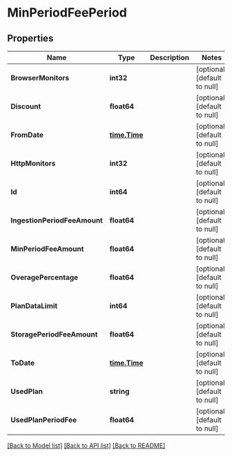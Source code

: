 # MinPeriodFeePeriod

## Properties

| Name                         | Type                          | Description | Notes                        |
| ---------------------------- | ----------------------------- | ----------- | ---------------------------- |
| **BrowserMonitors**          | **int32**                     |             | [optional] [default to null] |
| **Discount**                 | **float64**                   |             | [optional] [default to null] |
| **FromDate**                 | [**time.Time**](time.Time.md) |             | [optional] [default to null] |
| **HttpMonitors**             | **int32**                     |             | [optional] [default to null] |
| **Id**                       | **int64**                     |             | [optional] [default to null] |
| **IngestionPeriodFeeAmount** | **float64**                   |             | [optional] [default to null] |
| **MinPeriodFeeAmount**       | **float64**                   |             | [optional] [default to null] |
| **OveragePercentage**        | **float64**                   |             | [optional] [default to null] |
| **PlanDataLimit**            | **int64**                     |             | [optional] [default to null] |
| **StoragePeriodFeeAmount**   | **float64**                   |             | [optional] [default to null] |
| **ToDate**                   | [**time.Time**](time.Time.md) |             | [optional] [default to null] |
| **UsedPlan**                 | **string**                    |             | [optional] [default to null] |
| **UsedPlanPeriodFee**        | **float64**                   |             | [optional] [default to null] |

[[Back to Model list]](../README.md#documentation-for-models) [[Back to API list]](../README.md#documentation-for-api-endpoints) [[Back to README]](../README.md)
